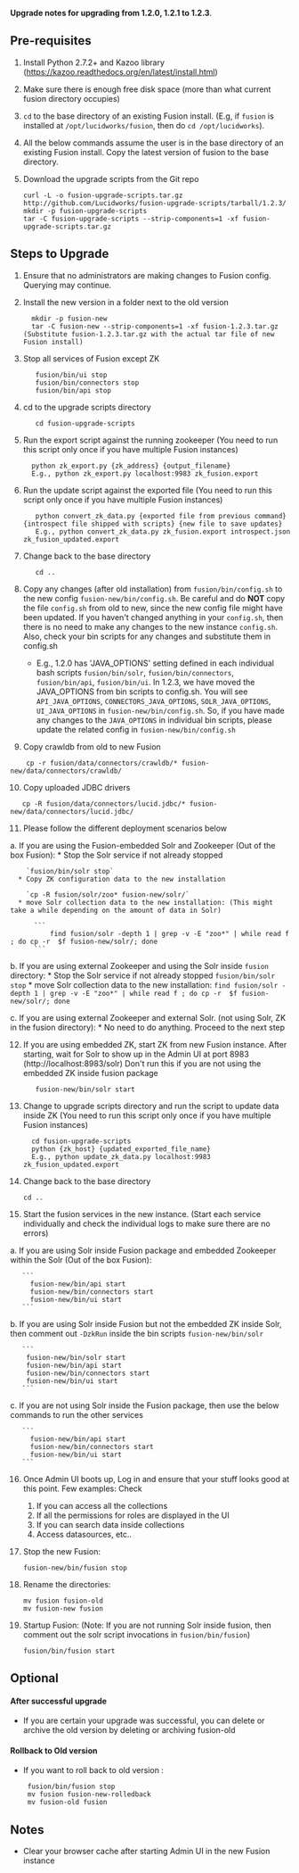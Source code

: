 **Upgrade notes for upgrading from 1.2.0, 1.2.1 to 1.2.3**.

Pre-requisites
--------------

1. Install Python 2.7.2+ and Kazoo library (https://kazoo.readthedocs.org/en/latest/install.html)
2. Make sure there is enough free disk space (more than what current fusion directory occupies)
3. `cd` to the base directory of an existing Fusion install. (E.g, if `fusion` is installed at `/opt/lucidworks/fusion`, then do `cd /opt/lucidworks`).
4. All the below commands assume the user is in the base directory of an existing Fusion install. Copy the latest version of fusion to the base directory.
5. Download the upgrade scripts from the Git repo

    ```
    curl -L -o fusion-upgrade-scripts.tar.gz http://github.com/Lucidworks/fusion-upgrade-scripts/tarball/1.2.3/
    mkdir -p fusion-upgrade-scripts
    tar -C fusion-upgrade-scripts --strip-components=1 -xf fusion-upgrade-scripts.tar.gz
    ```

Steps to Upgrade
----------------

1. Ensure that no administrators are making changes to Fusion config. Querying may continue.
2. Install the new version in a folder next to the old version

    ```
      mkdir -p fusion-new
      tar -C fusion-new --strip-components=1 -xf fusion-1.2.3.tar.gz (Substitute fusion-1.2.3.tar.gz with the actual tar file of new Fusion install)
    ```
3. Stop all services of Fusion except ZK

   ```
      fusion/bin/ui stop
      fusion/bin/connectors stop
      fusion/bin/api stop
   ```

4. cd to the upgrade scripts directory

    ```
       cd fusion-upgrade-scripts
    ```

5. Run the export script against the running zookeeper (You need to run this script only once if you have multiple Fusion instances)

    ```
      python zk_export.py {zk_address} {output_filename}
      E.g., python zk_export.py localhost:9983 zk_fusion.export
    ```

6. Run the update script against the exported file  (You need to run this script only once if you have multiple Fusion instances)

    ```
       python convert_zk_data.py {exported file from previous command} {introspect file shipped with scripts} {new file to save updates}
       E.g., python convert_zk_data.py zk_fusion.export introspect.json zk_fusion_updated.export
    ```

7. Change back to the base directory

    ```
       cd ..
    ```

8. Copy any changes (after old installation) from `fusion/bin/config.sh` to the new config `fusion-new/bin/config.sh`. Be careful and do **NOT** copy the file `config.sh` from old to new, since the new config file might have been updated. If you haven't changed anything in your `config.sh`, then there is no need to make any changes to the new instance `config.sh`. Also, check your bin scripts for any changes and substitute them in config.sh
    * E.g., 1.2.0 has 'JAVA_OPTIONS' setting defined in each individual bash scripts `fusion/bin/solr`, `fusion/bin/connectors`, `fusion/bin/api`, `fusion/bin/ui`. In 1.2.3, we have moved the JAVA_OPTIONS from bin scripts to config.sh. You will see `API_JAVA_OPTIONS`, `CONNECTORS_JAVA_OPTIONS`, `SOLR_JAVA_OPTIONS`, `UI_JAVA_OPTIONS` in `fusion-new/bin/config.sh`. So, if you have made any changes to the `JAVA_OPTIONS` in individual bin scripts, please update the related config in `fusion-new/bin/config.sh`

9. Copy crawldb from old to new Fusion

  ```
      cp -r fusion/data/connectors/crawldb/* fusion-new/data/connectors/crawldb/
  ```

10. Copy uploaded JDBC drivers

  ```
     cp -R fusion/data/connectors/lucid.jdbc/* fusion-new/data/connectors/lucid.jdbc/
  ```

11. Please follow the different deployment scenarios below
  
   a. If you are using the Fusion-embedded Solr and Zookeeper (Out of the box Fusion):
      * Stop the Solr service if not already stopped
    
        `fusion/bin/solr stop`
      * Copy ZK configuration data to the new installation
    
        `cp -R fusion/solr/zoo* fusion-new/solr/`
      * move Solr collection data to the new installation: (This might take a while depending on the amount of data in Solr)

          ```
              find fusion/solr -depth 1 | grep -v -E "zoo*" | while read f ; do cp -r  $f fusion-new/solr/; done
          ```

   b. If you are using external Zookeeper and using the Solr inside `fusion` directory:
      * Stop the Solr service if not already stopped `fusion/bin/solr stop`
      * move Solr collection data to the new installation:
          ```
              find fusion/solr -depth 1 | grep -v -E "zoo*" | while read f ; do cp -r  $f fusion-new/solr/; done
          ```

   c. If you are using external Zookeeper and external Solr. (not using Solr, ZK in the fusion directory):
      * No need to do anything. Proceed to the next step

12. If you are using embedded ZK, start ZK from new Fusion instance. After starting, wait for Solr to show up in the Admin UI at port 8983 (http://localhost:8983/solr)
    Don't run this if you are not using the embedded ZK inside fusion package

    ```
       fusion-new/bin/solr start
    ```

13. Change to upgrade scripts directory and run the script to update data inside ZK  (You need to run this script only once if you have multiple Fusion instances)

    ```
      cd fusion-upgrade-scripts
      python {zk_host} {updated_exported_file_name}
      E.g., python update_zk_data.py localhost:9983 zk_fusion_updated.export
    ```

14. Change back to the base directory

    ```
    cd ..
    ```

15. Start the fusion services in the new instance. (Start each service individually and check the individual logs to make sure there are no errors)
  
  a. If you are using Solr inside Fusion package and embedded Zookeeper within the Solr (Out of the box Fusion):

       ```
         fusion-new/bin/api start
         fusion-new/bin/connectors start
         fusion-new/bin/ui start
       ```

  b. If you are using Solr inside Fusion but not the embedded ZK inside Solr, then comment out `-DzkRun` inside the bin scripts `fusion-new/bin/solr` 

       ```
        fusion-new/bin/solr start
        fusion-new/bin/api start
        fusion-new/bin/connectors start
        fusion-new/bin/ui start
       ```

  c. If you are not using Solr inside the Fusion package, then use the below commands to run the other services

       ```
         fusion-new/bin/api start
         fusion-new/bin/connectors start
         fusion-new/bin/ui start
       ```

16. Once Admin UI boots up, Log in and ensure that your stuff looks good at this point. Few examples: Check

    1.   If you can access all the collections
    2.  If all the permissions for roles are displayed in the UI
    3. If you can search data inside collections
    4.  Access datasources, etc..

17. Stop the new Fusion:

      ```
      fusion-new/bin/fusion stop
      ```

18. Rename the directories:

      ```
      mv fusion fusion-old
      mv fusion-new fusion
      ```

19. Startup Fusion: (Note: If you are not running Solr inside fusion, then comment out the solr script invocations in `fusion/bin/fusion`)

     ```
     fusion/bin/fusion start
     ```

Optional
--------

#### After successful upgrade

* If you are certain your upgrade was successful, you can delete or archive the old version by deleting or archiving fusion-old


#### Rollback to Old version

   * If you want to roll back to old version :

     ```
      fusion/bin/fusion stop
      mv fusion fusion-new-rolledback
      mv fusion-old fusion
     ```

Notes
-----

* Clear your browser cache after starting Admin UI in the new Fusion instance
